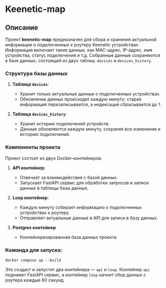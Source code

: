 # Keenetic-map

## Описание

Проект **keenetic-map** предназначен для сбора и хранения актуальной информации о подключенных к роутеру Keenetic устройствах. Информация включает такие данные, как MAC-адрес, IP-адрес, имя устройства, статус подключения и т.д. Собранные данные сохраняются в базе данных, состоящей из двух таблиц: `devices` и `devices_history`.

### Структура базы данных

1. **Таблица `devices`**:
    - Хранит только актуальные данные о подключенных устройствах.
    - Обновление данных происходит каждую минуту: старая информация перезаписывается, а индексация сбрасывается до 1.

2. **Таблица `devices_history`**:
    - Хранит историю подключений устройств.
    - Данные обновляются каждую минуту, сохраняя все изменения и историю подключений.

### Компоненты проекта

Проект состоит из двух Docker-контейнеров:

1. **API контейнер**:
    - Отвечает за взаимодействие с базой данных.
    - Запускает FastAPI сервис для обработки запросов и записи данных в таблицы базы данных.

2. **Loop контейнер**:
    - Каждую минуту собирает информацию о подключенных устройствах к роутеру.
    - Отправляет актуальные данные в API для записи в базу данных.
    
3. **Postgres контейнер**
    - Контейнеризированная база данных проекта

### Команда для запуска:

```
docker compose up --build
```

   Это создаст и запустит два контейнера — `api` и `loop`. Контейнер `api` поднимет FastAPI сервис, а контейнер `loop` начнет сбор данных с роутера каждые 60 секунд.

